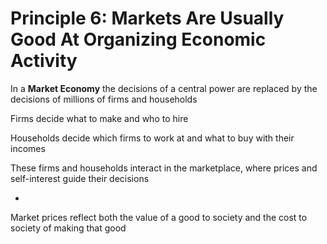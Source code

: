 # Principle 6: Markets Are Usually Good At Organizing Economic Activity

In a **Market Economy** the decisions of a central power are replaced by the decisions of millions of firms and households

Firms decide what to make and who to hire

Households decide which firms to work at and what to buy with their incomes

These firms and households interact in the marketplace, where prices and self-interest guide their decisions

-

Market prices reflect both the value of a good to society and the cost to society of making that good
